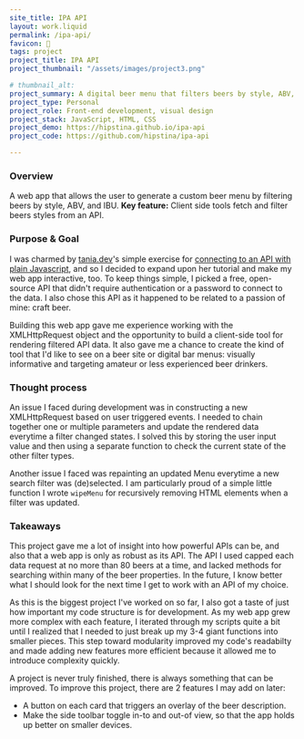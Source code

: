 ```yaml
---
site_title: IPA API
layout: work.liquid
permalink: /ipa-api/
favicon: 🍺
tags: project
project_title: IPA API
project_thumbnail: "/assets/images/project3.png" 

# thumbnail_alt: 
project_summary: A digital beer menu that filters beers by style, ABV, and IBU.
project_type: Personal
project_role: Front-end development, visual design
project_stack: JavaScript, HTML, CSS 
project_demo: https://hipstina.github.io/ipa-api
project_code: https://github.com/hipstina/ipa-api

---
```

### Overview
A web app that allows the user to generate a custom beer menu by filtering beers by style, ABV, and IBU. **Key feature:** Client side tools fetch and filter beers styles from an API.

### Purpose & Goal
I was charmed by [tania.dev](tandia.dev)'s simple exercise for [connecting to an API with plain Javascript](https://tania.dev/how-to-connect-to-an-api-with-javascript), and so I decided to expand upon her tutorial and make my web app interactive, too. To keep things simple, I picked a free, open-source API that didn't require authentication or a password to connect to the data. I also chose this API as it happened to be related to a passion of mine: craft beer. 

Building this web app gave me experience working with the XMLHttpRequest object and the opportunity to build a client-side tool for rendering filtered API data. It also gave me a chance to create the kind of tool that I'd like to see on a beer site or digital bar menus: visually informative and targeting amateur or less experienced beer drinkers.



### Thought process
An issue I faced during development was in constructing a new XMLHttpRequest based on user triggered events. I needed to chain together one or multiple parameters and update the rendered data everytime a filter changed states. I solved this by storing the user input value and then using a separate function to check the current state of the other filter types. 

Another issue I faced was repainting an updated Menu everytime a new search filter was (de)selected. I am particularly proud of a simple little function I wrote `wipeMenu` for recursively removing HTML elements when a filter was updated.


### Takeaways
This project gave me a lot of insight into how powerful APIs can be, and also that a web app is only as robust as its API. The API I used capped each data request at no more than 80 beers at a time, and lacked methods for searching within many of the beer properties. In the future, I know better what I should look for the next time I get to work with an API of my choice.

As this is the biggest project I've worked on so far, I also got a taste of just how important my code structure is for development. As my web app grew more complex with each feature, I iterated through my scripts quite a bit until I realized that I needed to just break up my 3-4 giant functions into smaller pieces. This step toward modularity improved my code's readabilty and made adding new features more efficient because it allowed me to introduce complexity quickly.

A project is never truly finished, there is always something that can be improved. To improve this project, there are 2 features I may add on later:
* A button on each card that triggers an overlay of the beer description. 
* Make the side toolbar toggle in-to and out-of view, so that the app holds up better on smaller devices.